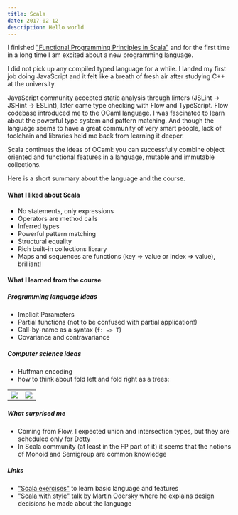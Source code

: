 ```yaml
---
title: Scala
date: 2017-02-12
description: Hello world
---
```


I finished ["Functional Programming Principles in Scala"](https://www.coursera.org/learn/progfun1) and for the first time in a long time I am excited about a new programming language.

I did not pick up any compiled typed language for a while. I landed my first job doing JavaScript and it felt like a breath of fresh air after studying C++ at the university.

JavaScript community accepted static analysis through linters (JSLint &rarr; JSHint &rarr; ESLint), later came type checking with Flow and TypeScript. Flow codebase introduced me to the OCaml language. I was fascinated to learn about the powerful type system and pattern matching. And though the language seems to have a great community of very smart people, lack of toolchain and libraries held me back from learning it deeper.

Scala continues the ideas of OCaml: you can successfully combine object oriented and functional features in a language, mutable and immutable collections.

Here is a short summary about the language and the course.

#### What I liked about Scala

- No statements, only expressions
- Operators are method calls
- Inferred types
- Powerful pattern matching
- Structural equality
- Rich built-in collections library
- Maps and sequences are functions (key => value or index => value), brilliant!

#### What I learned from the course

##### Programming language ideas

- Implicit Parameters
- Partial functions (not to be confused with partial application!)
- Call-by-name as a syntax (`f: => T`)
- Covariance and contravariance

##### Computer science ideas

- Huffman encoding
- how to think about fold left and fold right as a trees:

<table>
<tr>
<td style="border: none">
<img src="https://upload.wikimedia.org/wikipedia/commons/3/3e/Right-fold-transformation.png">
</td>
<td style="border: none">
<img src="https://upload.wikimedia.org/wikipedia/commons/5/5a/Left-fold-transformation.png">
</td>
</tr>
</table>

##### What surprised me

- Coming from Flow, I expected union and intersection types, but they are scheduled only for [Dotty](http://dotty.epfl.ch/)
- In Scala community (at least in the FP part of it) it seems that the notions of Monoid and Semigroup are common knowledge

##### Links

- ["Scala exercises"](https://www.scala-exercises.org) to learn basic language and features
- ["Scala with style"](https://www.youtube.com/watch?v=kkTFx3-duc8) talk by Martin Odersky where he explains design decisions he made about the language
